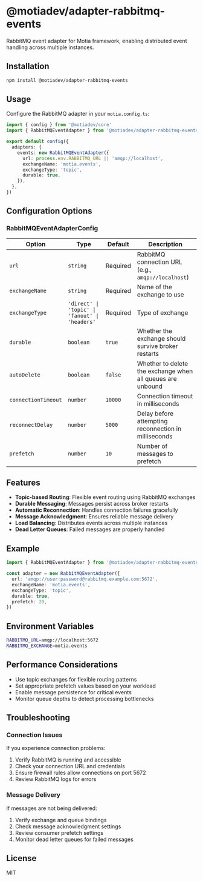# @motiadev/adapter-rabbitmq-events

RabbitMQ event adapter for Motia framework, enabling distributed event handling across multiple instances.

## Installation

```bash
npm install @motiadev/adapter-rabbitmq-events
```

## Usage

Configure the RabbitMQ adapter in your `motia.config.ts`:

```typescript
import { config } from '@motiadev/core'
import { RabbitMQEventAdapter } from '@motiadev/adapter-rabbitmq-events'

export default config({
  adapters: {
    events: new RabbitMQEventAdapter({
      url: process.env.RABBITMQ_URL || 'amqp://localhost',
      exchangeName: 'motia.events',
      exchangeType: 'topic',
      durable: true,
    }),
  },
})
```

## Configuration Options

### RabbitMQEventAdapterConfig

| Option | Type | Default | Description |
|--------|------|---------|-------------|
| `url` | `string` | Required | RabbitMQ connection URL (e.g., `amqp://localhost`) |
| `exchangeName` | `string` | Required | Name of the exchange to use |
| `exchangeType` | `'direct' \| 'topic' \| 'fanout' \| 'headers'` | Required | Type of exchange |
| `durable` | `boolean` | `true` | Whether the exchange should survive broker restarts |
| `autoDelete` | `boolean` | `false` | Whether to delete the exchange when all queues are unbound |
| `connectionTimeout` | `number` | `10000` | Connection timeout in milliseconds |
| `reconnectDelay` | `number` | `5000` | Delay before attempting reconnection in milliseconds |
| `prefetch` | `number` | `10` | Number of messages to prefetch |

## Features

- **Topic-based Routing**: Flexible event routing using RabbitMQ exchanges
- **Durable Messaging**: Messages persist across broker restarts
- **Automatic Reconnection**: Handles connection failures gracefully
- **Message Acknowledgment**: Ensures reliable message delivery
- **Load Balancing**: Distributes events across multiple instances
- **Dead Letter Queues**: Failed messages are properly handled

## Example

```typescript
import { RabbitMQEventAdapter } from '@motiadev/adapter-rabbitmq-events'

const adapter = new RabbitMQEventAdapter({
  url: 'amqp://user:password@rabbitmq.example.com:5672',
  exchangeName: 'motia.events',
  exchangeType: 'topic',
  durable: true,
  prefetch: 20,
})
```

## Environment Variables

```bash
RABBITMQ_URL=amqp://localhost:5672
RABBITMQ_EXCHANGE=motia.events
```

## Performance Considerations

- Use topic exchanges for flexible routing patterns
- Set appropriate prefetch values based on your workload
- Enable message persistence for critical events
- Monitor queue depths to detect processing bottlenecks

## Troubleshooting

### Connection Issues

If you experience connection problems:
1. Verify RabbitMQ is running and accessible
2. Check your connection URL and credentials
3. Ensure firewall rules allow connections on port 5672
4. Review RabbitMQ logs for errors

### Message Delivery

If messages are not being delivered:
1. Verify exchange and queue bindings
2. Check message acknowledgment settings
3. Review consumer prefetch settings
4. Monitor dead letter queues for failed messages

## License

MIT

